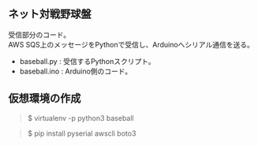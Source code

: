 ## ネット対戦野球盤
受信部分のコード。  
AWS SQS上のメッセージをPythonで受信し、Arduinoへシリアル通信を送る。  
* baseball.py : 受信するPythonスクリプト。
* baseball.ino : Arduino側のコード。

## 仮想環境の作成
> $ virtualenv -p python3 baseball

> $ pip install pyserial awscli boto3
